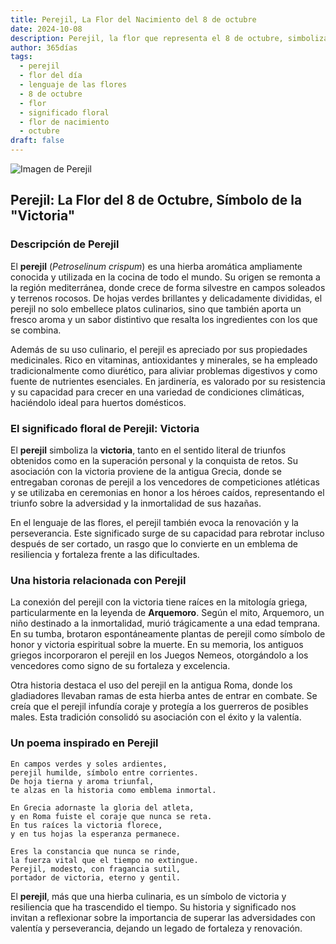 ```yaml
---
title: Perejil, La Flor del Nacimiento del 8 de octubre
date: 2024-10-08
description: Perejil, la flor que representa el 8 de octubre, simboliza Victoria. Descubre su fascinante historia, significado en el lenguaje de las flores y una poesía que celebra su belleza.
author: 365días
tags:
  - perejil
  - flor del día
  - lenguaje de las flores
  - 8 de octubre
  - flor
  - significado floral
  - flor de nacimiento
  - octubre
draft: false
---
```


![Imagen de Perejil](https://cdn.pixabay.com/photo/2022/06/05/13/57/cow-parsley-7244120_640.jpg#center)

## Perejil: La Flor del 8 de Octubre, Símbolo de la "Victoria"

### Descripción de Perejil

El **perejil** (_Petroselinum crispum_) es una hierba aromática ampliamente conocida y utilizada en la cocina de todo el mundo. Su origen se remonta a la región mediterránea, donde crece de forma silvestre en campos soleados y terrenos rocosos. De hojas verdes brillantes y delicadamente divididas, el perejil no solo embellece platos culinarios, sino que también aporta un fresco aroma y un sabor distintivo que resalta los ingredientes con los que se combina.

Además de su uso culinario, el perejil es apreciado por sus propiedades medicinales. Rico en vitaminas, antioxidantes y minerales, se ha empleado tradicionalmente como diurético, para aliviar problemas digestivos y como fuente de nutrientes esenciales. En jardinería, es valorado por su resistencia y su capacidad para crecer en una variedad de condiciones climáticas, haciéndolo ideal para huertos domésticos.

### El significado floral de Perejil: Victoria

El **perejil** simboliza la **victoria**, tanto en el sentido literal de triunfos obtenidos como en la superación personal y la conquista de retos. Su asociación con la victoria proviene de la antigua Grecia, donde se entregaban coronas de perejil a los vencedores de competiciones atléticas y se utilizaba en ceremonias en honor a los héroes caídos, representando el triunfo sobre la adversidad y la inmortalidad de sus hazañas.

En el lenguaje de las flores, el perejil también evoca la renovación y la perseverancia. Este significado surge de su capacidad para rebrotar incluso después de ser cortado, un rasgo que lo convierte en un emblema de resiliencia y fortaleza frente a las dificultades.

### Una historia relacionada con Perejil

La conexión del perejil con la victoria tiene raíces en la mitología griega, particularmente en la leyenda de **Arquemoro**. Según el mito, Arquemoro, un niño destinado a la inmortalidad, murió trágicamente a una edad temprana. En su tumba, brotaron espontáneamente plantas de perejil como símbolo de honor y victoria espiritual sobre la muerte. En su memoria, los antiguos griegos incorporaron el perejil en los Juegos Nemeos, otorgándolo a los vencedores como signo de su fortaleza y excelencia.

Otra historia destaca el uso del perejil en la antigua Roma, donde los gladiadores llevaban ramas de esta hierba antes de entrar en combate. Se creía que el perejil infundía coraje y protegía a los guerreros de posibles males. Esta tradición consolidó su asociación con el éxito y la valentía.

### Un poema inspirado en Perejil

```
En campos verdes y soles ardientes,  
perejil humilde, símbolo entre corrientes.  
De hoja tierna y aroma triunfal,  
te alzas en la historia como emblema inmortal.

En Grecia adornaste la gloria del atleta,  
y en Roma fuiste el coraje que nunca se reta.  
En tus raíces la victoria florece,  
y en tus hojas la esperanza permanece.

Eres la constancia que nunca se rinde,  
la fuerza vital que el tiempo no extingue.  
Perejil, modesto, con fragancia sutil,  
portador de victoria, eterno y gentil.
```

El **perejil**, más que una hierba culinaria, es un símbolo de victoria y resiliencia que ha trascendido el tiempo. Su historia y significado nos invitan a reflexionar sobre la importancia de superar las adversidades con valentía y perseverancia, dejando un legado de fortaleza y renovación.